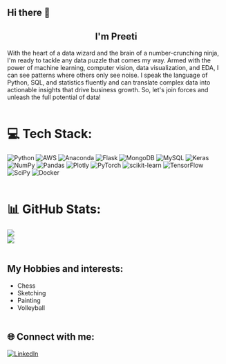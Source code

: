## Hi there 👋 


## <div align="center">I'm Preeti</div>


With the heart of a data wizard and the brain of a number-crunching ninja, I'm ready to tackle any data puzzle that comes my way. Armed with the power of machine learning, computer vision, data visualization, and EDA, I can see patterns where others only see noise. I speak the language of Python, SQL, and statistics fluently and can translate complex data into actionable insights that drive business growth. So, let's join forces and unleash the full potential of data!<br/><br/>




# 💻 Tech Stack:
![Python](https://img.shields.io/badge/python-3670A0?style=for-the-badge&logo=python&logoColor=ffdd54) ![AWS](https://img.shields.io/badge/AWS-%23FF9900.svg?style=for-the-badge&logo=amazon-aws&logoColor=white) ![Anaconda](https://img.shields.io/badge/Anaconda-%2344A833.svg?style=for-the-badge&logo=anaconda&logoColor=white) ![Flask](https://img.shields.io/badge/flask-%23000.svg?style=for-the-badge&logo=flask&logoColor=white) ![MongoDB](https://img.shields.io/badge/MongoDB-%234ea94b.svg?style=for-the-badge&logo=mongodb&logoColor=white) ![MySQL](https://img.shields.io/badge/mysql-%2300f.svg?style=for-the-badge&logo=mysql&logoColor=white) ![Keras](https://img.shields.io/badge/Keras-%23D00000.svg?style=for-the-badge&logo=Keras&logoColor=white) ![NumPy](https://img.shields.io/badge/numpy-%23013243.svg?style=for-the-badge&logo=numpy&logoColor=white) ![Pandas](https://img.shields.io/badge/pandas-%23150458.svg?style=for-the-badge&logo=pandas&logoColor=white) ![Plotly](https://img.shields.io/badge/Plotly-%233F4F75.svg?style=for-the-badge&logo=plotly&logoColor=white) ![PyTorch](https://img.shields.io/badge/PyTorch-%23EE4C2C.svg?style=for-the-badge&logo=PyTorch&logoColor=white) ![scikit-learn](https://img.shields.io/badge/scikit--learn-%23F7931E.svg?style=for-the-badge&logo=scikit-learn&logoColor=white) ![TensorFlow](https://img.shields.io/badge/TensorFlow-%23FF6F00.svg?style=for-the-badge&logo=TensorFlow&logoColor=white) ![SciPy](https://img.shields.io/badge/SciPy-%230C55A5.svg?style=for-the-badge&logo=scipy&logoColor=%white) ![Docker](https://img.shields.io/badge/docker-%230db7ed.svg?style=for-the-badge&logo=docker&logoColor=white)<br/><br/>




# 📊 GitHub Stats:
![](https://github-readme-stats.vercel.app/api?username=Preetirai-tech&theme=dark&hide_border=true&include_all_commits=true&count_private=true)<br/>
![](https://github-readme-streak-stats.herokuapp.com/?user=Preetirai-tech&theme=dark&hide_border=true)<br/><br/>


## My Hobbies and interests:
- Chess
- Sketching
- Painting
- Volleyball<br/><br/>

## 🌐 Connect with me:
[![LinkedIn](https://img.shields.io/badge/LinkedIn-%230077B5.svg?logo=linkedin&logoColor=white)](https://linkedin.com/in/preeti-rai-883615101)

<!-- ![](https://github-readme-stats.vercel.app/api/top-langs/?username=Preetirai-tech&theme=dark&hide_border=true&include_all_commits=true&count_private=true&layout=compact)

---


 

[![](https://visitcount.itsvg.in/api?id=Preetirai-tech&icon=0&color=0)](https://visitcount.itsvg.in)

<!-- Proudly created with GPRM ( https://gprm.itsvg.in ) -->

<!--
**Preetirai-tech/Preetirai-tech** is a ✨ _special_ ✨ repository because its `README.md` (this file) appears on your GitHub profile.

Here are some ideas to get you started:

- 🔭 I’m currently working on ...
- 🌱 I’m currently learning ...
- 👯 I’m looking to collaborate on ...
- 🤔 I’m looking for help with ...
- 💬 Ask me about ...
- 📫 How to reach me: ...
- 😄 Pronouns: ...
- ⚡ Fun fact: ...
-->
